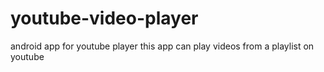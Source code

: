 # youtube-video-player
android app for youtube player
this app can play videos from a playlist on youtube
